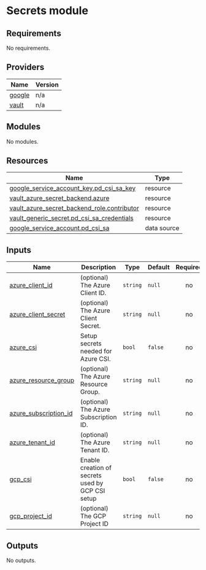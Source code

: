 # Secrets module

<!-- BEGINNING OF PRE-COMMIT-TERRAFORM DOCS HOOK -->
## Requirements

No requirements.

## Providers

| Name | Version |
|------|---------|
| <a name="provider_google"></a> [google](#provider\_google) | n/a |
| <a name="provider_vault"></a> [vault](#provider\_vault) | n/a |

## Modules

No modules.

## Resources

| Name | Type |
|------|------|
| [google_service_account_key.pd_csi_sa_key](https://registry.terraform.io/providers/hashicorp/google/latest/docs/resources/service_account_key) | resource |
| [vault_azure_secret_backend.azure](https://registry.terraform.io/providers/hashicorp/vault/latest/docs/resources/azure_secret_backend) | resource |
| [vault_azure_secret_backend_role.contributor](https://registry.terraform.io/providers/hashicorp/vault/latest/docs/resources/azure_secret_backend_role) | resource |
| [vault_generic_secret.pd_csi_sa_credentials](https://registry.terraform.io/providers/hashicorp/vault/latest/docs/resources/generic_secret) | resource |
| [google_service_account.pd_csi_sa](https://registry.terraform.io/providers/hashicorp/google/latest/docs/data-sources/service_account) | data source |

## Inputs

| Name | Description | Type | Default | Required |
|------|-------------|------|---------|:--------:|
| <a name="input_azure_client_id"></a> [azure\_client\_id](#input\_azure\_client\_id) | (optional) The Azure Client ID. | `string` | `null` | no |
| <a name="input_azure_client_secret"></a> [azure\_client\_secret](#input\_azure\_client\_secret) | (optional) The Azure Client Secret. | `string` | `null` | no |
| <a name="input_azure_csi"></a> [azure\_csi](#input\_azure\_csi) | Setup secrets needed for Azure CSI. | `bool` | `false` | no |
| <a name="input_azure_resource_group"></a> [azure\_resource\_group](#input\_azure\_resource\_group) | (optional) The Azure Resource Group. | `string` | `null` | no |
| <a name="input_azure_subscription_id"></a> [azure\_subscription\_id](#input\_azure\_subscription\_id) | (optional) The Azure Subscription ID. | `string` | `null` | no |
| <a name="input_azure_tenant_id"></a> [azure\_tenant\_id](#input\_azure\_tenant\_id) | (optional) The Azure Tenant ID. | `string` | `null` | no |
| <a name="input_gcp_csi"></a> [gcp\_csi](#input\_gcp\_csi) | Enable creation of secrets used by GCP CSI setup | `bool` | `false` | no |
| <a name="input_gcp_project_id"></a> [gcp\_project\_id](#input\_gcp\_project\_id) | (optional) The GCP Project ID | `string` | `null` | no |

## Outputs

No outputs.
<!-- END OF PRE-COMMIT-TERRAFORM DOCS HOOK -->
